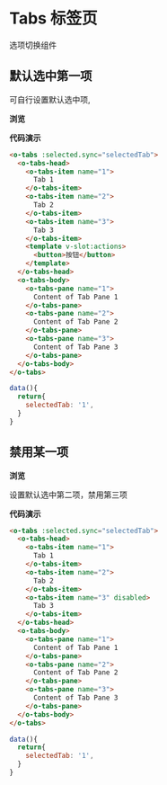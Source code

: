# Tabs 标签页

选项切换组件

## 默认选中第一项

可自行设置默认选中项, 

**浏览**

<ClientOnly>
<tabs-demo></tabs-demo>
</ClientOnly>

**代码演示**

```html
<o-tabs :selected.sync="selectedTab">
  <o-tabs-head>
    <o-tabs-item name="1">
      Tab 1
    </o-tabs-item>
    <o-tabs-item name="2">
      Tab 2
    </o-tabs-item>
    <o-tabs-item name="3">
      Tab 3
    </o-tabs-item>
    <template v-slot:actions>
      <button>按钮</button>
    </template>
  </o-tabs-head>
  <o-tabs-body>
    <o-tabs-pane name="1">
      Content of Tab Pane 1
    </o-tabs-pane>
    <o-tabs-pane name="2">
      Content of Tab Pane 2
    </o-tabs-pane>
    <o-tabs-pane name="3">
      Content of Tab Pane 3
    </o-tabs-pane>
  </o-tabs-body>
</o-tabs>
```

```js
data(){
  return{
    selectedTab: '1',
  }
}
```

## 禁用某一项

**浏览**

设置默认选中第二项，禁用第三项

<ClientOnly>
<tabs-disable-demo></tabs-disable-demo>
</ClientOnly>

**代码演示**

```html
<o-tabs :selected.sync="selectedTab">
  <o-tabs-head>
    <o-tabs-item name="1">
      Tab 1
    </o-tabs-item>
    <o-tabs-item name="2">
      Tab 2
    </o-tabs-item>
    <o-tabs-item name="3" disabled>
      Tab 3
    </o-tabs-item>
  </o-tabs-head>
  <o-tabs-body>
    <o-tabs-pane name="1">
      Content of Tab Pane 1
    </o-tabs-pane>
    <o-tabs-pane name="2">
      Content of Tab Pane 2
    </o-tabs-pane>
    <o-tabs-pane name="3">
      Content of Tab Pane 3
    </o-tabs-pane>
  </o-tabs-body>
</o-tabs>
```
```js
data(){
  return{
    selectedTab: '1',
  }
}
```